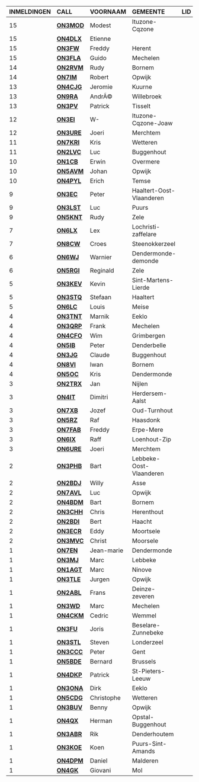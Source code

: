 |INMELDINGEN|CALL|VOORNAAM|GEMEENTE|LID|
|:---|:---|:---|:---|:---|
| 15 | <a href="https://www.qrz.com/db/**on3mod**">**ON3MOD**</a> | Modest | Ituzone-Cqzone |  |
| 15 | <a href="https://www.qrz.com/db/**on4dlx**">**ON4DLX**</a> | Etienne |  |  |
| 15 | <a href="https://www.qrz.com/db/**on3fw**">**ON3FW**</a> | Freddy | Herent |  |
| 15 | <a href="https://www.qrz.com/db/**on3fla**">**ON3FLA**</a> | Guido | Mechelen |  |
| 14 | <a href="https://www.qrz.com/db/**on2rvm**">**ON2RVM**</a> | Rudy | Bornem |  |
| 14 | <a href="https://www.qrz.com/db/**on7im**">**ON7IM**</a> | Robert | Opwijk |  |
| 13 | <a href="https://www.qrz.com/db/**on4cjg**">**ON4CJG**</a> | Jeromie | Kuurne |  |
| 13 | <a href="https://www.qrz.com/db/**on9ra**">**ON9RA**</a> | Andr&Atilde;&copy; | Willebroek |  |
| 13 | <a href="https://www.qrz.com/db/**on3pv**">**ON3PV**</a> | Patrick | Tisselt |  |
| 12 | <a href="https://www.qrz.com/db/**on3ei**">**ON3EI**</a> | W- | Ituzone-Cqzone-Joaw |  |
| 12 | <a href="https://www.qrz.com/db/**on3ure**">**ON3URE**</a> | Joeri | Merchtem |  |
| 11 | <a href="https://www.qrz.com/db/**on7kri**">**ON7KRI**</a> | Kris | Wetteren |  |
| 11 | <a href="https://www.qrz.com/db/**on2lvc**">**ON2LVC**</a> | Luc | Buggenhout |  |
| 10 | <a href="https://www.qrz.com/db/**on1cb**">**ON1CB**</a> | Erwin | Overmere |  |
| 10 | <a href="https://www.qrz.com/db/**on5avm**">**ON5AVM**</a> | Johan | Opwijk |  |
| 10 | <a href="https://www.qrz.com/db/**on4pyl**">**ON4PYL**</a> | Erich | Temse |  |
| 9 | <a href="https://www.qrz.com/db/**on3ec**">**ON3EC**</a> | Peter | Haaltert-Oost-Vlaanderen |  |
| 9 | <a href="https://www.qrz.com/db/**on3lst**">**ON3LST**</a> | Luc | Puurs |  |
| 9 | <a href="https://www.qrz.com/db/**on5knt**">**ON5KNT**</a> | Rudy | Zele |  |
| 7 | <a href="https://www.qrz.com/db/**on6lx**">**ON6LX**</a> | Lex | Lochristi-zaffelare |  |
| 7 | <a href="https://www.qrz.com/db/**on8cw**">**ON8CW**</a> | Croes | Steenokkerzeel |  |
| 6 | <a href="https://www.qrz.com/db/**on6wj**">**ON6WJ**</a> | Warnier | Dendermonde-demonde |  |
| 6 | <a href="https://www.qrz.com/db/**on5rgi**">**ON5RGI**</a> | Reginald | Zele |  |
| 5 | <a href="https://www.qrz.com/db/**on3kev**">**ON3KEV**</a> | Kevin | Sint-Martens-Lierde |  |
| 5 | <a href="https://www.qrz.com/db/**on3stq**">**ON3STQ**</a> | Stefaan | Haaltert |  |
| 5 | <a href="https://www.qrz.com/db/**on6lc**">**ON6LC**</a> | Louis | Meise |  |
| 4 | <a href="https://www.qrz.com/db/**on3tnt**">**ON3TNT**</a> | Marnik | Eeklo |  |
| 4 | <a href="https://www.qrz.com/db/**on3qrp**">**ON3QRP**</a> | Frank | Mechelen |  |
| 4 | <a href="https://www.qrz.com/db/**on4cfo**">**ON4CFO**</a> | Wim | Grimbergen |  |
| 4 | <a href="https://www.qrz.com/db/**on5ib**">**ON5IB**</a> | Peter | Denderbelle |  |
| 4 | <a href="https://www.qrz.com/db/**on3jg**">**ON3JG**</a> | Claude | Buggenhout |  |
| 4 | <a href="https://www.qrz.com/db/**on8vi**">**ON8VI**</a> | Iwan | Bornem |  |
| 4 | <a href="https://www.qrz.com/db/**on5oc**">**ON5OC**</a> | Kris | Dendermonde |  |
| 3 | <a href="https://www.qrz.com/db/**on2trx**">**ON2TRX**</a> | Jan | Nijlen |  |
| 3 | <a href="https://www.qrz.com/db/**on4it**">**ON4IT**</a> | Dimitri | Herdersem-Aalst |  |
| 3 | <a href="https://www.qrz.com/db/**on7xb**">**ON7XB**</a> | Jozef | Oud-Turnhout |  |
| 3 | <a href="https://www.qrz.com/db/**on5rz**">**ON5RZ**</a> | Raf | Haasdonk |  |
| 3 | <a href="https://www.qrz.com/db/**on7fab**">**ON7FAB**</a> | Freddy | Erpe-Mere |  |
| 3 | <a href="https://www.qrz.com/db/**on6ix**">**ON6IX**</a> | Raff | Loenhout-Zip |  |
| 3 | <a href="https://www.qrz.com/db/**on6ure**">**ON6URE**</a> | Joeri | Merchtem |  |
| 2 | <a href="https://www.qrz.com/db/**on3phb**">**ON3PHB**</a> | Bart | Lebbeke-Oost-Vlaanderen |  |
| 2 | <a href="https://www.qrz.com/db/**on2bdj**">**ON2BDJ**</a> | Willy | Asse |  |
| 2 | <a href="https://www.qrz.com/db/**on7avl**">**ON7AVL**</a> | Luc | Opwijk |  |
| 2 | <a href="https://www.qrz.com/db/**on4bdm**">**ON4BDM**</a> | Bart | Bornem |  |
| 2 | <a href="https://www.qrz.com/db/**on3chh**">**ON3CHH**</a> | Chris | Herenthout |  |
| 2 | <a href="https://www.qrz.com/db/**on2bdi**">**ON2BDI**</a> | Bert | Haacht |  |
| 2 | <a href="https://www.qrz.com/db/**on3ecr**">**ON3ECR**</a> | Eddy | Moortsele |  |
| 2 | <a href="https://www.qrz.com/db/**on3mvc**">**ON3MVC**</a> | Christ | Moorsele |  |
| 1 | <a href="https://www.qrz.com/db/**on7en**">**ON7EN**</a> | Jean-marie | Dendermonde |  |
| 1 | <a href="https://www.qrz.com/db/**on3mj**">**ON3MJ**</a> | Marc | Lebbeke |  |
| 1 | <a href="https://www.qrz.com/db/**on1agt**">**ON1AGT**</a> | Marc | Ninove |  |
| 1 | <a href="https://www.qrz.com/db/**on3tle**">**ON3TLE**</a> | Jurgen | Opwijk |  |
| 1 | <a href="https://www.qrz.com/db/**on2abl**">**ON2ABL**</a> | Frans | Deinze-zeveren |  |
| 1 | <a href="https://www.qrz.com/db/**on3wd**">**ON3WD**</a> | Marc | Mechelen |  |
| 1 | <a href="https://www.qrz.com/db/**on4ckm**">**ON4CKM**</a> | Cedric | Wemmel |  |
| 1 | <a href="https://www.qrz.com/db/**on3fu**">**ON3FU**</a> | Joris | Beselare-Zunnebeke |  |
| 1 | <a href="https://www.qrz.com/db/**on3stl**">**ON3STL**</a> | Steven | Londerzeel |  |
| 1 | <a href="https://www.qrz.com/db/**on3ccc**">**ON3CCC**</a> | Peter | Gent |  |
| 1 | <a href="https://www.qrz.com/db/**on5bde**">**ON5BDE**</a> | Bernard | Brussels |  |
| 1 | <a href="https://www.qrz.com/db/**on4dkp**">**ON4DKP**</a> | Patrick | St-Pieters-Leeuw |  |
| 1 | <a href="https://www.qrz.com/db/**on3ona**">**ON3ONA**</a> | Dirk | Eeklo |  |
| 1 | <a href="https://www.qrz.com/db/**on5cdg**">**ON5CDG**</a> | Christophe | Wetteren |  |
| 1 | <a href="https://www.qrz.com/db/**on3buv**">**ON3BUV**</a> | Benny | Opwijk |  |
| 1 | <a href="https://www.qrz.com/db/**on4qx**">**ON4QX**</a> | Herman | Opstal-Buggenhout |  |
| 1 | <a href="https://www.qrz.com/db/**on3abr**">**ON3ABR**</a> | Rik | Denderhoutem |  |
| 1 | <a href="https://www.qrz.com/db/**on3koe**">**ON3KOE**</a> | Koen | Puurs-Sint-Amands |  |
| 1 | <a href="https://www.qrz.com/db/**on4dpm**">**ON4DPM**</a> | Daniel | Malderen |  |
| 1 | <a href="https://www.qrz.com/db/**on4gk**">**ON4GK**</a> | Giovani | Mol |  |
